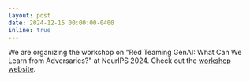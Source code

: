 ```yaml
---
layout: post
date: 2024-12-15 00:00:00-0400
inline: true
---
```


We are organizing the workshop on "Red Teaming GenAI: What Can We Learn from Adversaries?" at NeurIPS 2024. Check out the [workshop website](https://red-teaming-genai.github.io/).